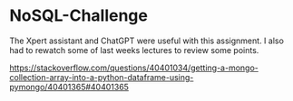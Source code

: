 # NoSQL-Challenge

The Xpert assistant and ChatGPT were useful with this assignment. I also had to rewatch some of last weeks lectures to review some points.

https://stackoverflow.com/questions/40401034/getting-a-mongo-collection-array-into-a-python-dataframe-using-pymongo/40401365#40401365
